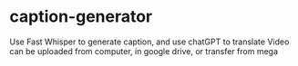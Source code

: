 # caption-generator

Use Fast Whisper to generate caption, and use chatGPT to translate
Video can be uploaded from computer, in google drive, or transfer from mega

